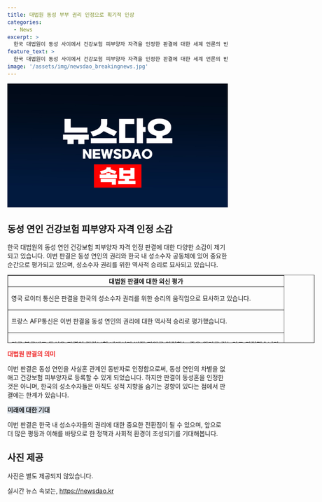 ```yaml
---
title: 대법원 동성 부부 권리 인정으로 획기적 인상
categories:
  - News
excerpt: >
  한국 대법원이 동성 사이에서 건강보험 피부양자 자격을 인정한 판결에 대한 세계 언론의 반응이 나왔습니다. 외신은 한국의 성소수자 권리를 위한 역사적 승리로 평가하며, 이 판결이 한국 내 성소수자 공동체에 중요한 순간이라고 언급했습니다. 그러나 판결이 동성혼을 인정한 것은 아니라는 점과, 한국이 동성 결혼을 법적으로 완전히 인정하지는 않는다는 한계를 지적했습니다. 이번 판결은 건강보험 내에서만 동성 배우자의 법적 지위를 인정하는 것으로 볼 때, 한계가 있다는 지적도 나왔습니다.
feature_text: >
  한국 대법원이 동성 사이에서 건강보험 피부양자 자격을 인정한 판결에 대한 세계 언론의 반응이 나왔습니다. 외신은 한국의 성소수자 권리를 위한 역사적 승리로 평가하며, 이 판결이 한국 내 성소수자 공동체에 중요한 순간이라고 언급했습니다. 그러나 판결이 동성혼을 인정한 것은 아니라는 점과, 한국이 동성 결혼을 법적으로 완전히 인정하지는 않는다는 한계를 지적했습니다. 이번 판결은 건강보험 내에서만 동성 배우자의 법적 지위를 인정하는 것으로 볼 때, 한계가 있다는 지적도 나왔습니다.
image: '/assets/img/newsdao_breakingnews.jpg'
---
```


<p><img src="/assets/img/newsdao_breakingnews.jpg" alt="koreaapp 속보" /></p>

<h2 data-ke-size="size26">동성 연인 건강보험 피부양자 자격 인정 소감</h2>

<p data-ke-size="size16">한국 대법원의 동성 연인 건강보험 피부양자 자격 인정 판결에 대한 다양한 소감이 제기되고 있습니다. 이번 판결은 동성 연인의 권리와 한국 내 성소수자 공동체에 있어 중요한 순간으로 평가되고 있으며, 성소수자 권리를 위한 역사적 승리로 묘사되고 있습니다.</p>

<table style="width: 702px; height: 156px;" border="1">
<tbody>
<tr>
<td style="text-align: center; height: 17px;"><b>대법원 판결에 대한 외신 평가</b></td>
</tr>
<tr>
<td style="height: 46px;"> 영국 로이터 통신은 판결을 한국의 성소수자 권리를 위한 승리의 움직임으로 묘사하고 있습니다. </td>
</tr>
<tr>
<td style="height: 46px;"> 프랑스 AFP통신은 이번 판결을 동성 연인의 권리에 대한 역사적 승리로 평가했습니다. </td>
</tr>
<tr>
<td style="height: 46px;"> 미국 블룸버그 통신은 판결이 건강보험 내에서만 법적 지위를 인정하는 좁은 의미를 갖는다고 지적했습니다. </td>
</tr>
</tbody>
</table>

<p><b><span style="color: #ee2323;">대법원 판결의 의미</span></b></p>

<p data-ke-size="size16">이번 판결은 동성 연인을 사실혼 관계인 동반자로 인정함으로써, 동성 연인의 차별을 없애고 건강보험 피부양자로 등록할 수 있게 되었습니다. 하지만 판결이 동성혼을 인정한 것은 아니며, 한국의 성소수자들은 아직도 성적 지향을 숨기는 경향이 있다는 점에서 판결에는 한계가 있습니다.</p>

<p><b><span style="background-color: #21538527;">미래에 대한 기대</span></b></p>

<p data-ke-size="size16">이번 판결은 한국 내 성소수자들의 권리에 대한 중요한 전환점이 될 수 있으며, 앞으로 더 많은 평등과 이해를 바탕으로 한 정책과 사회적 환경이 조성되기를 기대해봅니다.</p>

<h2 data-ke-size="size26">사진 제공</h2>

<p data-ke-size="size16">사진은 별도 제공되지 않았습니다.</p>
실시간 뉴스 속보는, <a href="https://newsdao.kr" rel="dofollow">https://newsdao.kr</a>


